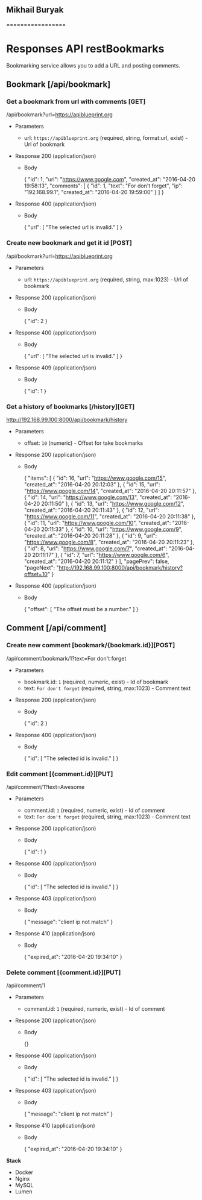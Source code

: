 ## Mikhail Buryak ##
=================

# Responses API restBookmarks
Bookmarking service allows you to add a URL and posting comments.

## Bookmark [/api/bookmark]

### Get a bookmark from url with comments [GET]
/api/bookmark?url=https://apiblueprint.org

+ Parameters
    + url: `https://apiblueprint.org` (required, string, format:url, exist) - Url of bookmark

+ Response 200 (application/json)
    + Body

        {
		  "id": 1,
		  "url": "https://www.google.com",
		  "created_at": "2016-04-20 19:58:13",
		  "comments": [
		    {
		      "id": 1,
		      "text": "For don't forget",
		      "ip": "192.168.99.1",
		      "created_at": "2016-04-20 19:59:00"
		    }
		  ]
		}

+ Response 400 (application/json)
    + Body

        {
		  "url": [
		    "The selected url is invalid."
		  ]
		}



### Create new bookmark and get it id [POST]
/api/bookmark?url=https://apiblueprint.org

+ Parameters
    + url: `https://apiblueprint.org` (required, string, max:1023) - Url of bookmark

+ Response 200 (application/json)
    + Body

        {
		  "id": 2
		}

+ Response 400 (application/json)
    + Body

        {
		  "url": [
		    "The selected url is invalid."
		  ]
		}

+ Response 409 (application/json)
    + Body

        {
		  "id": 1
		}



### Get a history of bookmarks [/history][GET]
http://192.168.99.100:8000/api/bookmark/history

+ Parameters
    + offset: `10` (numeric) - Offset for take bookmarks

+ Response 200 (application/json)
    + Body

		{
		  "items": [
		    {
		      "id": 16,
		      "url": "https://www.google.com/15",
		      "created_at": "2016-04-20 20:12:03"
		    },
		    {
		      "id": 15,
		      "url": "https://www.google.com/14",
		      "created_at": "2016-04-20 20:11:57"
		    },
		    {
		      "id": 14,
		      "url": "https://www.google.com/13",
		      "created_at": "2016-04-20 20:11:50"
		    },
		    {
		      "id": 13,
		      "url": "https://www.google.com/12",
		      "created_at": "2016-04-20 20:11:43"
		    },
		    {
		      "id": 12,
		      "url": "https://www.google.com/11",
		      "created_at": "2016-04-20 20:11:38"
		    },
		    {
		      "id": 11,
		      "url": "https://www.google.com/10",
		      "created_at": "2016-04-20 20:11:33"
		    },
		    {
		      "id": 10,
		      "url": "https://www.google.com/9",
		      "created_at": "2016-04-20 20:11:28"
		    },
		    {
		      "id": 9,
		      "url": "https://www.google.com/8",
		      "created_at": "2016-04-20 20:11:23"
		    },
		    {
		      "id": 8,
		      "url": "https://www.google.com/7",
		      "created_at": "2016-04-20 20:11:17"
		    },
		    {
		      "id": 7,
		      "url": "https://www.google.com/6",
		      "created_at": "2016-04-20 20:11:12"
		    }
		  ],
		  "pagePrev": false,
		  "pageNext": "http://192.168.99.100:8000/api/bookmark/history?offset=10"
		}

+ Response 400 (application/json)
    + Body

		{
		  "offset": [
		    "The offset must be a number."
		  ]
		}






## Comment [/api/comment]

### Create new comment [bookmark/{bookmark.id}][POST]
/api/comment/bookmark/1?text=For don't forget

+ Parameters
    + bookmark.id: `1` (required, numeric, exist) - Id of bookmark
    + text: `For don't forget` (required, string, max:1023) - Comment text

+ Response 200 (application/json)
    + Body

		{
		  "id": 2
		}

+ Response 400 (application/json)
    + Body

		{
		  "id": [
		    "The selected id is invalid."
		  ]
		}


### Edit comment [{comment.id}][PUT]
/api/comment/1?text=Awesome

+ Parameters
    + comment.id: `1` (required, numeric, exist) - Id of comment
    + text: `For don't forget` (required, string, max:1023) - Comment text

+ Response 200 (application/json)
    + Body

		{
		  "id": 1
		}

+ Response 400 (application/json)
    + Body

		{
		  "id": [
		    "The selected id is invalid."
		  ]
		}

+ Response 403 (application/json)
    + Body

		{
		  "message": "client ip not match"
		}

+ Response 410 (application/json)
    + Body

		{
		  "expired_at": "2016-04-20 19:34:10"
		}


### Delete comment [{comment.id}][PUT]
/api/comment/1

+ Parameters
    + comment.id: `1` (required, numeric, exist) - Id of comment

+ Response 200 (application/json)
    + Body

		{}

+ Response 400 (application/json)
    + Body

		{
		  "id": [
		    "The selected id is invalid."
		  ]
		}

+ Response 403 (application/json)
    + Body

		{
		  "message": "client ip not match"
		}

+ Response 410 (application/json)
    + Body

		{
		  "expired_at": "2016-04-20 19:34:10"
		}



**Stack**

* Docker
* Nginx
* MySQL
* Lumen